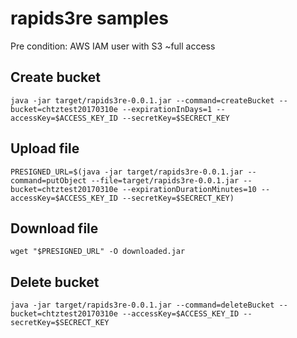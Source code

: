 # rapids3re samples

Pre condition: AWS IAM user with S3 ~full access

## Create bucket

```
java -jar target/rapids3re-0.0.1.jar --command=createBucket --bucket=chtztest20170310e --expirationInDays=1 --accessKey=$ACCESS_KEY_ID --secretKey=$SECRECT_KEY
```

## Upload file

```
PRESIGNED_URL=$(java -jar target/rapids3re-0.0.1.jar --command=putObject --file=target/rapids3re-0.0.1.jar --bucket=chtztest20170310e --expirationDurationMinutes=10 --accessKey=$ACCESS_KEY_ID --secretKey=$SECRECT_KEY)
```

## Download file

```
wget "$PRESIGNED_URL" -O downloaded.jar
```

## Delete bucket

```
java -jar target/rapids3re-0.0.1.jar --command=deleteBucket --bucket=chtztest20170310e --accessKey=$ACCESS_KEY_ID --secretKey=$SECRECT_KEY
```
